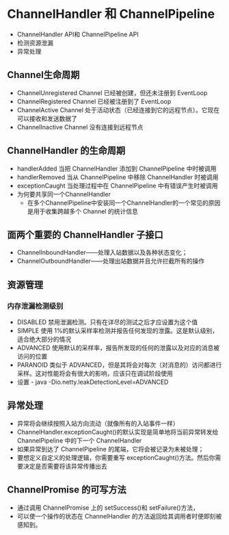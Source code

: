 # ChannelHandler 和 ChannelPipeline
* ChannelHandler API和 ChannelPipeline API
* 检测资源泄漏
* 异常处理

## Channel生命周期
* ChannelUnregistered Channel 已经被创建，但还未注册到 EventLoop
* ChannelRegistered Channel 已经被注册到了 EventLoop
* ChannelActive Channel 处于活动状态（已经连接到它的远程节点）。它现在可以接收和发送数据了
* ChannelInactive Channel 没有连接到远程节点

## ChannelHandler 的生命周期
* handlerAdded 当把 ChannelHandler 添加到 ChannelPipeline 中时被调用
* handlerRemoved 当从 ChannelPipeline 中移除 ChannelHandler 时被调用
* exceptionCaught 当处理过程中在 ChannelPipeline 中有错误产生时被调用
* 为何要共享同一个ChannelHandler 
	* 在多个ChannelPipeline中安装同一个ChannelHandler的一个常见的原因是用于收集跨越多个 Channel 的统计信息

## 面两个重要的 ChannelHandler 子接口
* ChannelInboundHandler——处理入站数据以及各种状态变化；
* ChannelOutboundHandler——处理出站数据并且允许拦截所有的操作

## 资源管理

### 内存泄漏检测级别
* DISABLED 禁用泄漏检测。只有在详尽的测试之后才应设置为这个值
* SIMPLE 使用 1%的默认采样率检测并报告任何发现的泄露。这是默认级别，适合绝大部分的情况
* ADVANCED 使用默认的采样率，报告所发现的任何的泄露以及对应的消息被访问的位置
* PARANOID 类似于 ADVANCED，但是其将会对每次（对消息的）访问都进行采样。这对性能将会有很大的影响，应该只在调试阶段使用
* 设置 - java -Dio.netty.leakDetectionLevel=ADVANCED

## 异常处理
* 异常将会继续按照入站方向流动（就像所有的入站事件一样）
* ChannelHandler.exceptionCaught()的默认实现是简单地将当前异常转发给ChannelPipeline 中的下一个 ChannelHandler
* 如果异常到达了 ChannelPipeline 的尾端，它将会被记录为未被处理；
* 要想定义自定义的处理逻辑，你需要重写 exceptionCaught()方法。然后你需要决定是否需要将该异常传播出去

## ChannelPromise 的可写方法
* 通过调用 ChannelPromise 上的 setSuccess()和 setFailure()方法，
* 可以使一个操作的状态在 ChannelHandler 的方法返回给其调用者时便即刻被感知到。



